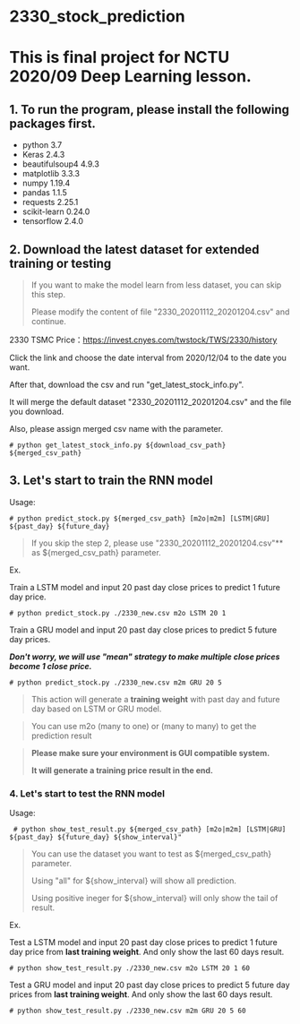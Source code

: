 # 2330_stock_prediction
# This is final project for NCTU 2020/09 Deep Learning lesson.

## 1. To run the program, please install the following packages first.

* python 3.7
* Keras 2.4.3
* beautifulsoup4 4.9.3
* matplotlib 3.3.3
* numpy 1.19.4
* pandas 1.1.5
* requests 2.25.1
* scikit-learn 0.24.0
* tensorflow 2.4.0

## 2. Download the latest dataset for extended training or testing

> If you want to make the model learn from less dataset, you can skip this step.
> 
> Please modify the content of file "2330\_20201112\_20201204.csv" and continue.

2330 TSMC Price：<https://invest.cnyes.com/twstock/TWS/2330/history>

Click the link and choose the date interval from 2020/12/04 to the date you want.

After that, download the csv and run "get\_latest\_stock\_info.py".

It will merge the default dataset "2330\_20201112\_20201204.csv" and the file you download.

Also, please assign merged csv name with the parameter. 

`# python get_latest_stock_info.py ${download_csv_path} ${merged_csv_path}`


## 3. Let's start to train the RNN model

Usage:

` # python predict_stock.py ${merged_csv_path} [m2o|m2m] [LSTM|GRU] ${past_day} ${future_day} `
> If you skip the step 2, please use "2330\_20201112\_20201204.csv"** as ${merged\_csv\_path} parameter.


Ex.

Train a LSTM model and input 20 past day close prices to predict 1 future day price.

`# python predict_stock.py ./2330_new.csv m2o LSTM 20 1 `

Train a GRU model and input 20 past day close prices to predict 5 future day prices.

***Don't worry, we will use "mean" strategy to make multiple close prices become 1 close price.***

`# python predict_stock.py ./2330_new.csv m2m GRU 20 5`

> This action will generate a **training weight** with past day and future day based on LSTM or GRU model.

> You can use m2o (many to one) or (many to many) to get the prediction result 

> 
> **Please make sure your environment is GUI compatible system.**
> 
> **It will generate a training price result in the end.**

### 4. Let's start to test the RNN model

Usage:

` # python show_test_result.py ${merged_csv_path} [m2o|m2m] [LSTM|GRU] ${past_day} ${future_day} ${show_interval}"`
> You can use the dataset you want to test as ${merged\_csv\_path} parameter.
>
> Using "all" for ${show\_interval} will show all prediction.
>
> Using positive ineger for ${show\_interval} will only show the tail of result.

Ex.

Test a LSTM model and input 20 past day close prices to predict 1 future day price from **last training weight**. And only show the last 60 days result.

`# python show_test_result.py ./2330_new.csv m2o LSTM 20 1 60`

Test a GRU model and input 20 past day close prices to predict 5 future day prices from **last training weight**. And only show the last 60 days result.

`# python show_test_result.py ./2330_new.csv m2m GRU 20 5 60`


